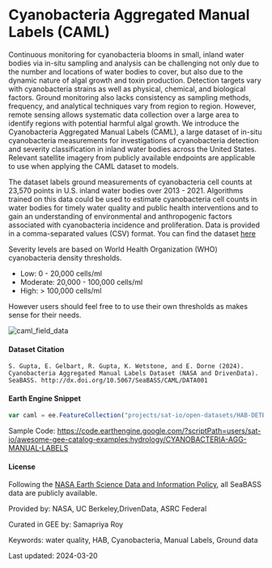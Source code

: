 # Cyanobacteria Aggregated Manual Labels (CAML)

Continuous monitoring for cyanobacteria blooms in small, inland water bodies via in-situ sampling and analysis can be challenging not only due to the number and locations of
water bodies to cover, but also due to the dynamic nature of algal growth and toxin production. Detection targets vary with cyanobacteria strains as well as physical, chemical,
and biological factors. Ground monitoring also lacks consistency as sampling methods, frequency, and analytical techniques vary from region to region. However, remote sensing
allows systematic data collection over a large area to identify regions with potential harmful algal growth. We introduce the Cyanobacteria Aggregated Manual Labels (CAML), a
large dataset of in-situ cyanobacteria measurements for investigations of cyanobacteria detection and severity classification in inland water bodies across the United States.
Relevant satellite imagery from publicly available endpoints are applicable to use when applying the CAML dataset to models. 

The dataset labels ground measurements of cyanobacteria cell counts at 23,570 points in U.S. inland water bodies over 2013 - 2021. Algorithms trained on this data could be used to estimate cyanobacteria cell counts in water bodies for timely water quality and public health interventions and to gain an understanding of environmental and anthropogenic factors associated with cyanobacteria
incidence and proliferation. Data is provided in a comma-separated values (CSV) format. You can find the dataset [here](https://seabass.gsfc.nasa.gov/archive/NASA_HEADQUARTERS/SGupta/CAML/CAML_2013_2021)

Severity levels are based on World Health Organization (WHO) cyanobacteria density thresholds.

* Low: 0 - 20,000 cells/ml
* Moderate: 20,000 - 100,000 cells/ml
* High: > 100,000 cells/ml

However users should feel free to to use their own thresholds as makes sense for their needs.

![caml_field_data](https://github.com/user-attachments/assets/246b6359-e89c-4c16-ad3c-952267d061a8)

#### Dataset Citation

```
S. Gupta, E. Gelbart, R. Gupta, K. Wetstone, and E. Dorne (2024). Cyanobacteria Aggregated Manual Labels Dataset (NASA and DrivenData). SeaBASS. http://dx.doi.org/10.5067/SeaBASS/CAML/DATA001
```

#### Earth Engine Snippet

```js
var caml = ee.FeatureCollection("projects/sat-io/open-datasets/HAB-DETECTION/CAML_cyanobacteria_abundance_20211229_R1");
```

Sample Code: https://code.earthengine.google.com/?scriptPath=users/sat-io/awesome-gee-catalog-examples:hydrology/CYANOBACTERIA-AGG-MANUAL-LABELS

#### License
Following the [NASA Earth Science Data and Information Policy](http://science.nasa.gov/earth-science/earth-science-data/data-information-policy/), all SeaBASS data are publicly available.

Provided by: NASA, UC Berkeley,DrivenData, ASRC Federal

Curated in GEE by: Samapriya Roy

Keywords: water quality, HAB, Cyanobacteria, Manual Labels, Ground data

Last updated: 2024-03-20

